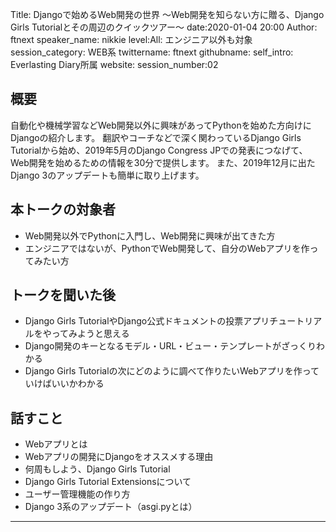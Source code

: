 Title: Djangoで始めるWeb開発の世界 〜Web開発を知らない方に贈る、Django Girls Tutorialとその周辺のクイックツアー〜
date:2020-01-04 20:00
Author: ftnext
speaker_name: nikkie
level:All: エンジニア以外も対象
session_category: WEB系
twittername: ftnext
githubname:
self_intro: Everlasting Diary所属
website:
session_number:02

## 概要

自動化や機械学習などWeb開発以外に興味があってPythonを始めた方向けにDjangoの紹介します。
翻訳やコーチなどで深く関わっているDjango Girls Tutorialから始め、2019年5月のDjango Congress JPでの発表につなげて、Web開発を始めるための情報を30分で提供します。
また、2019年12月に出たDjango 3のアップデートも簡単に取り上げます。

## 本トークの対象者

- Web開発以外でPythonに入門し、Web開発に興味が出てきた方
- エンジニアではないが、PythonでWeb開発して、自分のWebアプリを作ってみたい方

## トークを聞いた後

- Django Girls TutorialやDjango公式ドキュメントの投票アプリチュートリアルをやってみようと思える
- Django開発のキーとなるモデル・URL・ビュー・テンプレートがざっくりわかる
- Django Girls Tutorialの次にどのように調べて作りたいWebアプリを作っていけばいいかわかる

## 話すこと

- Webアプリとは
- Webアプリの開発にDjangoをオススメする理由
- 何周もしよう、Django Girls Tutorial
- Django Girls Tutorial Extensionsについて
- ユーザー管理機能の作り方
- Django 3系のアップデート（asgi.pyとは）

---
